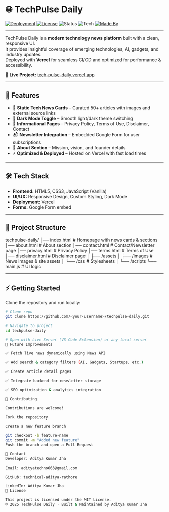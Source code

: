 

# 🌐 TechPulse Daily

[![Deployment](https://img.shields.io/badge/Deployed%20on-Vercel-black?logo=vercel)](https://tech-pulse-daily.vercel.app/)
[![License](https://img.shields.io/badge/License-MIT-blue.svg)](LICENSE)
![Status](https://img.shields.io/badge/Status-Active-brightgreen)
![Tech](https://img.shields.io/badge/Tech-HTML%20%7C%20CSS%20%7C%20JavaScript-orange)
[![Made By](https://img.shields.io/badge/Made%20by-Aditya%20Kumar%20Jha-blueviolet)](https://www.linkedin.com/in/adityakumarjha999)

---

TechPulse Daily is a **modern technology news platform** built with a clean, responsive UI.  
It provides insightful coverage of emerging technologies, AI, gadgets, and industry updates.  
Deployed with **Vercel** for seamless CI/CD and optimized for performance & accessibility.  

🔗 **Live Project:** [tech-pulse-daily.vercel.app](https://tech-pulse-daily.vercel.app/)  

---

## 🚀 Features

- 📌 **Static Tech News Cards** – Curated 50+ articles with images and external source links  
- 🌙 **Dark Mode Toggle** – Smooth light/dark theme switching  
- 📄 **Informational Pages** – Privacy Policy, Terms of Use, Disclaimer, Contact  
- 📬 **Newsletter Integration** – Embedded Google Form for user subscriptions  
- 👤 **About Section** – Mission, vision, and founder details  
- ⚡ **Optimized & Deployed** – Hosted on Vercel with fast load times  

---

## 🛠️ Tech Stack

- **Frontend:** HTML5, CSS3, JavaScript (Vanilla)  
- **UI/UX:** Responsive Design, Custom Styling, Dark Mode  
- **Deployment:** Vercel  
- **Forms:** Google Form embed  

---





## 📂 Project Structure

techpulse-daily/
│── index.html # Homepage with news cards & sections
│── about.html # About section
│── contact.html # Contact/Newsletter page
│── privacy.html # Privacy Policy
│── terms.html # Terms of Use
│── disclaimer.html # Disclaimer page
│
├── /assets
│ ├── /images # News images & site assets
│ └── /css # Stylesheets
│
└── /scripts
└── main.js # UI logic


---

## ⚡ Getting Started

Clone the repository and run locally:

```bash
# Clone repo
git clone https://github.com/<your-username>/techpulse-daily.git

# Navigate to project
cd techpulse-daily

# Open with Live Server (VS Code Extension) or any local server
📌 Future Improvements

✅ Fetch live news dynamically using News API

✅ Add search & category filters (AI, Gadgets, Startups, etc.)

✅ Create article detail pages

✅ Integrate backend for newsletter storage

✅ SEO optimization & analytics integration

🤝 Contributing

Contributions are welcome!

Fork the repository

Create a new feature branch

git checkout -b feature-name
git commit -m "Added new feature"
Push the branch and open a Pull Request

📧 Contact
Developer: Aditya Kumar Jha

Email: adityatechno663@gmail.com

GitHub: technical-aditya-rathore

LinkedIn: Aditya Kumar Jha
📜 License

This project is licensed under the MIT License.
© 2025 TechPulse Daily · Built & Maintained by Aditya Kumar Jha
